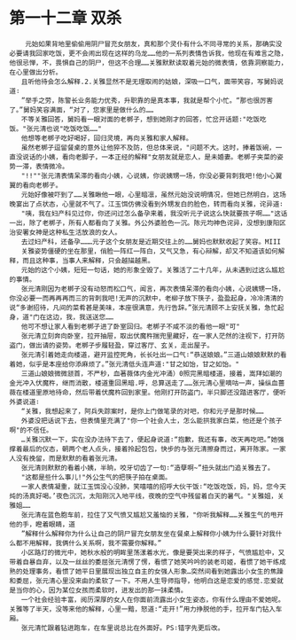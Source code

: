# 第一十二章 双杀
        元始如果背地里偷偷用阴尸冒充女朋友，真和那个灵仆有什么不同寻常的关系，那确实没必要请我回家吃饭，更不会闹出现在这样的乌龙……他的一系列表情告诉我，他现在有难言之隐，他很忌惮，不，畏惧自己的阴尸，但这不合理……关雅默默读取着元始的微表情，依靠洞察能力，在心里做出分析。
       且听他待会怎么解释.2.关雅显然不是无理取闹的姑娘，深吸一口气，面带笑容，写舅妈说道∶
       ”举手之劳，陈警长业务能力优秀，升职靠的是真本事，我就是帮个小忙。“那也很厉害了。”舅妈笑容满面，“对了，您家里是做什么的……
       不等关雅回答，舅妈看一眼对面的老梆子，想到她刚才的回答，忙岔开话题∶"吃饭吃饭。"张元清也说"吃饭吃饭……"
       他想等老梆子吃好喝好，回归灵境，再向关雅和家人解释。
       虽然老梆子逗留餐桌的意外让他猝不及防，但总体来说，"问题不大。这时，捧着饭碗，一直没说话的小姨，看向老脚子，一本正经的解释"女朋友就是恋人，是未婚妻。老梆子夹菜的姿势一滞，表情微冷。
       "!!""张元清表情呆滞的看向小姨，心说姨，你说姨甥一场，你没必要背刺我吧!他小心翼翼的看向老梆子。
       元始好像被吓到了……关雅瞅他一眼，心里暗凛，虽然元始没说明情况，但她已然明白，这场晚宴出了点状态，心里就不气了。江玉饵仿佛没看到外甥发白的脸色，转而看向关雅，诧异道∶
       "咦，我在妇产科见过你，你还问过怎么备孕来着，我没听元子说这么快就要孩子啊……"这话一出，除了老梆子，所有人都看向了关雅。外公外婆脸色一沉。陈元均神色诧异，没想到康阳区治安署女神是这种私生活放浪的女人。
       去过妇产科，还备孕………元子这个女朋友是近期交往上的……舅妈也默默收起了笑容。MIII
       关雅姿势僵硬的坐在那里，俏脸一阵红一阵白，又气又急，有心辩解，却又不知道该如何解释，而且这种事，当事人来解释，只会越描越黑。
       元始的这个小姨，短短一句话，她的形象全毁了。关雅活了二十几年，从未遇到过这么尴尬的事情。
       张元清刚因为老梆子没有动怒而松口气，闻言，再次表情呆滞的看向小姨，心说姨甥一场，你没必要一而再再再而三的背刺我吧!无声的沉默中，老柳子放下筷子，盈盈起身，冷冷清清的说“多谢招待，凡间的菜肴甚是美味，本座很满意，先行告辞。”张元清顾不上安抚关雅，急忙起身，道"门在这边，我，我送送您……
       他可不想让家人看到老梆子进了卧室回归。老梆子不咸不淡的看他一眼"可"
       张元清立刻奔向卧室，拉开抽屉，取出伏魔杵揣兜里藏好，在一家人茫然的注视下，打开防盗门，做出请的姿势。老梆子步履轻盈，穿过客厅、玄关，走出屋子。
       张元清引着她走向楼道，避开监控死角，长长吐出一口气∶“恭送娘娘。”三道山娘娘默默的看着她，似乎是本座给你添麻烦了。”张元清低头连声道∶"甘之如饴，甘之如饴。"
       三道山娘娘微微颔首，不严秒，血著薇体内金光冲涌）0照完黑暗楼道，接着，嵩拜如潮的金光冲入伏魔杵，继而消散，楼道重回黑暗.呼，总算送走了……张元清心里嘀咕一声，操纵血蔷薇在楼道里原地待命，然后带着伏魔杵回到家里。他刚打开防盗门，半只脚还没踏进客厅，便听外婆说道∶
       “关雅，我想起来了，阿兵失踪案时，是你上门做笔录的对吧，你和元子是那时候……
       外婆没把话说下去，但表情里充满了"你一个社会人士，怎么能拱我家白菜，他还是个孩子啊"的不信任。
       …关雅沉默一下，实在没办法待下去了，便起身说道∶“抱歉，我还有事，改天再吃吧。”她强撑着最后的仪态，朝两个老人点头，接着拎起包包，快步的与张元清擦身而过，离开陈家。一家人没有挽留，而是默默的看着张元清。
       张元清则默默的看着小姨，半晌，咬牙切齿了一句∶“造孽啊~”扭头就出门追关雅去了。
       "这都是些什么事儿!"外公生气的把筷子拍在桌面。
       一家人表情凝重，就江玉饵没心没肺，笑嘻嘻的招呼大伙干饭∶“吃饭吃饭，妈，妈，您今天炖的汤真好喝。’夜色沉沉，太阳刚沉入地平线，夜晚的空气中残留着白天的暑气。"关雅姐，关雅姐……
       张元清在蓝色胞车前，拉住了又气愤又尴尬又羞恼的关雅，"你听我解释……关雅生气的甩开他的手，瞪着眼睛，道
       ”解释什么解释你为什么让自己的阴尸冒充女朋友坐在餐桌上解释你小姨为什么要针对我什么都不用解释，我俩什么关系啊，我不需要你解释。”
       小区路灯的微光中，她秋水般的明眸里荡漾着水光，像是要哭出来的样子，气愤尴尬中，又带着自暴自弃，以及一丝丝的委屈张元清愣了愣，看惯了她笑吟吟的装老司姬，看惯了她干练成熟的处理事务，看惯了她平日里展现出独立自主的女强人形象…突然间看到她露出小女生的焦躁和委屈，张元清心里没来由的柔软了一下。不用人生导师指导，他明白这是恋爱的感觉.恋爱就是当你的心，因为某位女孩而柔软时，进发出的那一抹柔情。
       一个社会经验丰富，阅历深厚的女人在你面前流露出小女生姿态，你有什么理由不爱她呢。关雅等了半天，没等来他的解释，心里一黯，怒道∶“走开!”用力挣脱他的手，拉开车门钻入车厢。
       张元清忙跟着钻进跑车，在车里说总比在外面好。PS∶错字先更后改。